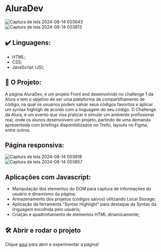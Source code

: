 ﻿# AluraDev
![Captura de tela 2024-08-14 003643](https://github.com/user-attachments/assets/8e723f46-eb86-41c3-84c9-0d9f4c1efad2)
![Captura de tela 2024-08-14 003813](https://github.com/user-attachments/assets/0bced817-9798-430b-8e41-6e6bfa7afd9f)

## ✔️ Linguagens: 
* HTML;
* CSS;
* JavaScript (JS);

## 🔨 O Projeto:
A página AluraDev, é um projeto Front end desenvolvido no challenge 1 da Alura e tem o objetivo de ser uma plataforma de compartilhamento de código, na qual os usuários podem salvar seus códigos favoritos e aplicar um syntax highligh de acordo com a linguagem do seu código.
O Challenge da Alura, é um evento que visa praticar e simular um ambiente profissional real, onde os alunos desenvolvem um projeto, partindo de uma demanda apresentada com briefings disponibilizados no Trello, layouts no Figma, entre outros.

## Página responsiva: 
![Captura de tela 2024-08-14 003918](https://github.com/user-attachments/assets/72e8607f-97fa-4c6b-91e4-3322ff3bf978)
![Captura de tela 2024-08-14 003857](https://github.com/user-attachments/assets/329455fb-b15f-4852-9da1-ebaf31a34b62)

## Aplicações com Javascript: 
* Manipulação dos elementos do DOM para captura de informações do usuário e dinamísmo da página;
* Armazenamento dos projetos (códigos salvos) utilizando Local Storage;
* Aplicação da ferramenta "Syntax Highlight" para destaque da Syntax da linguagem escolhida pelo usuário;
* Criação e apadrinhamento de elementos HTML dinamicamente;

## 🛠️ Abrir e rodar o projeto
Clique [aqui](https://eduardomassart.github.io/AluraDev/) para abrir e experimentar a página!

 
